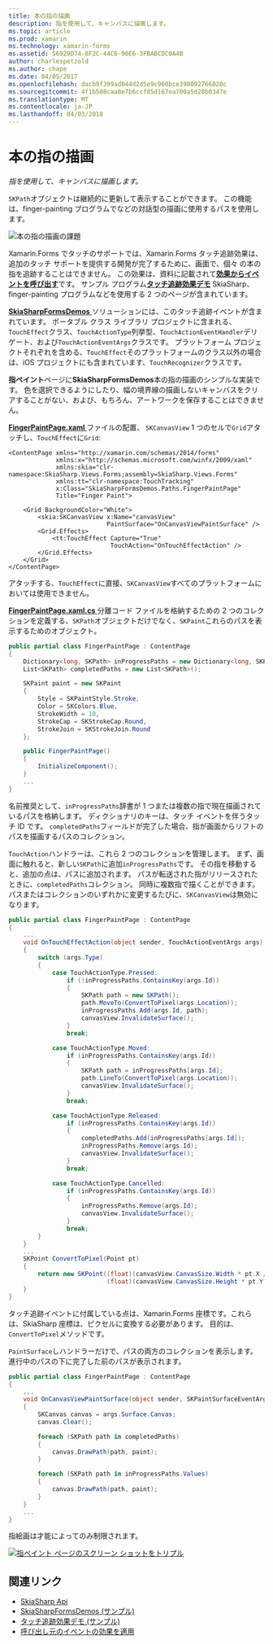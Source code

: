 ```yaml
---
title: 本の指の描画
description: 指を使用して、キャンバスに描画します。
ms.topic: article
ms.prod: xamarin
ms.technology: xamarin-forms
ms.assetid: 56929D74-8F2C-44C6-90E6-3FBABCDC0A4B
author: charlespetzold
ms.author: chape
ms.date: 04/05/2017
ms.openlocfilehash: dacb9f399ad044d2d5e9c960bce398092766020c
ms.sourcegitcommit: 4f1b508caa8e7b6ccf85d167ea700a5d28b0347e
ms.translationtype: MT
ms.contentlocale: ja-JP
ms.lasthandoff: 04/03/2018
---
```

# <a name="finger-painting"></a>本の指の描画

_指を使用して、キャンバスに描画します。_

`SKPath`オブジェクトは継続的に更新して表示することができます。 この機能は、finger-painting プログラムでなどの対話型の描画に使用するパスを使用します。

![](finger-paint-images/fingerpaintsample.png "本の指の描画の課題")

Xamarin.Forms でタッチのサポートでは、Xamarin.Forms タッチ追跡効果は、追加のタッチ サポートを提供する開発が完了するために、画面で、個々 の本の指を追跡することはできません。 この効果は、資料に記載されて[**効果からイベントを呼び出す**](~/xamarin-forms/app-fundamentals/effects/touch-tracking.md)です。 サンプル プログラム[**タッチ追跡効果デモ**](https://developer.xamarin.com/samples/xamarin-forms/Effects/TouchTrackingEffectDemos/) SkiaSharp、finger-painting プログラムなどを使用する 2 つのページが含まれています。

[ **SkiaSharpFormsDemos** ](https://developer.xamarin.com/samples/xamarin-forms/SkiaSharpForms/Demos/)ソリューションには、このタッチ追跡イベントが含まれています。 ポータブル クラス ライブラリ プロジェクトに含まれる、`TouchEffect`クラス、`TouchActionType`列挙型、`TouchActionEventHandler`デリゲート、および`TouchActionEventArgs`クラスです。 プラットフォーム プロジェクトそれぞれを含める、`TouchEffect`そのプラットフォームのクラス以外の場合は、iOS プロジェクトにも含まれています、`TouchRecognizer`クラスです。

**指ペイント**ページに**SkiaSharpFormsDemos**本の指の描画のシンプルな実装です。 色を選択できるようにしたり、幅の境界線の描画しないキャンバスをクリアすることがない、および、もちろん、アートワークを保存することはできません。

[ **FingerPaintPage.xaml** ](https://github.com/xamarin/xamarin-forms-samples/blob/master/SkiaSharpForms/SkiaSharpFormsDemos/SkiaSharpFormsDemos/SkiaSharpFormsDemos/LinesAndPaths/FingerPaintPage.xaml)ファイルの配置、 `SKCanvasView` 1 つのセルで`Grid`アタッチし、`TouchEffect`に`Grid`:

```xaml
<ContentPage xmlns="http://xamarin.com/schemas/2014/forms"
             xmlns:x="http://schemas.microsoft.com/winfx/2009/xaml"
             xmlns:skia="clr-namespace:SkiaSharp.Views.Forms;assembly=SkiaSharp.Views.Forms"
             xmlns:tt="clr-namespace:TouchTracking"
             x:Class="SkiaSharpFormsDemos.Paths.FingerPaintPage"
             Title="Finger Paint">

    <Grid BackgroundColor="White">
        <skia:SKCanvasView x:Name="canvasView"
                           PaintSurface="OnCanvasViewPaintSurface" />
        <Grid.Effects>
            <tt:TouchEffect Capture="True"
                            TouchAction="OnTouchEffectAction" />
        </Grid.Effects>
    </Grid>
</ContentPage>
```

アタッチする、`TouchEffect`に直接、`SKCanvasView`すべてのプラットフォームにおいては使用できません。

[ **FingerPaintPage.xaml.cs** ](https://github.com/xamarin/xamarin-forms-samples/blob/master/SkiaSharpForms/SkiaSharpFormsDemos/SkiaSharpFormsDemos/SkiaSharpFormsDemos/LinesAndPaths/FingerPaintPage.xaml.cs)分離コード ファイルを格納するための 2 つのコレクションを定義する、`SKPath`オブジェクトだけでなく、`SKPaint`これらのパスを表示するためのオブジェクト。

```csharp
public partial class FingerPaintPage : ContentPage
{
    Dictionary<long, SKPath> inProgressPaths = new Dictionary<long, SKPath>();
    List<SKPath> completedPaths = new List<SKPath>();

    SKPaint paint = new SKPaint
    {
        Style = SKPaintStyle.Stroke,
        Color = SKColors.Blue,
        StrokeWidth = 10,
        StrokeCap = SKStrokeCap.Round,
        StrokeJoin = SKStrokeJoin.Round
    };

    public FingerPaintPage()
    {
        InitializeComponent();
    }
    ...
}
```

名前推奨として、`inProgressPaths`辞書が 1 つまたは複数の指で現在描画されているパスを格納します。 ディクショナリのキーは、タッチ イベントを伴うタッチ ID です。 `completedPaths`フィールドが完了した場合、指が画面からリフトのパスを描画するパスのコレクション。

`TouchAction`ハンドラーは、これら 2 つのコレクションを管理します。 まず、画面に触れると、新しい`SKPath`に追加`inProgressPaths`です。 その指を移動すると、追加の点は、パスに追加されます。 パスが転送された指がリリースされたときに、`completedPaths`コレクション。 同時に複数指で描くことができます。 パスまたはコレクションのいずれかに変更するたびに、`SKCanvasView`は無効になります。

```csharp
public partial class FingerPaintPage : ContentPage
{
    ...
    void OnTouchEffectAction(object sender, TouchActionEventArgs args)
    {
        switch (args.Type)
        {
            case TouchActionType.Pressed:
                if (!inProgressPaths.ContainsKey(args.Id))
                {
                    SKPath path = new SKPath();
                    path.MoveTo(ConvertToPixel(args.Location));
                    inProgressPaths.Add(args.Id, path);
                    canvasView.InvalidateSurface();
                }
                break;

            case TouchActionType.Moved:
                if (inProgressPaths.ContainsKey(args.Id))
                {
                    SKPath path = inProgressPaths[args.Id];
                    path.LineTo(ConvertToPixel(args.Location));
                    canvasView.InvalidateSurface();
                }
                break;

            case TouchActionType.Released:
                if (inProgressPaths.ContainsKey(args.Id))
                {
                    completedPaths.Add(inProgressPaths[args.Id]);
                    inProgressPaths.Remove(args.Id);
                    canvasView.InvalidateSurface();
                }
                break;

            case TouchActionType.Cancelled:
                if (inProgressPaths.ContainsKey(args.Id))
                {
                    inProgressPaths.Remove(args.Id);
                    canvasView.InvalidateSurface();
                }
                break;
        }
    }
    ...
    SKPoint ConvertToPixel(Point pt)
    {
        return new SKPoint((float)(canvasView.CanvasSize.Width * pt.X / canvasView.Width),
                           (float)(canvasView.CanvasSize.Height * pt.Y / canvasView.Height));
    }
}
```

タッチ追跡イベントに付属している点は、Xamarin.Forms 座標です。これらは、SkiaSharp 座標は、ピクセルに変換する必要があります。 目的は、`ConvertToPixel`メソッドです。

`PaintSurface`しハンドラーだけで、パスの両方のコレクションを表示します。 進行中のパスの下に完了した前のパスが表示されます。

```csharp
public partial class FingerPaintPage : ContentPage
{
    ,,,
    void OnCanvasViewPaintSurface(object sender, SKPaintSurfaceEventArgs args)
    {
        SKCanvas canvas = args.Surface.Canvas;
        canvas.Clear();

        foreach (SKPath path in completedPaths)
        {
            canvas.DrawPath(path, paint);
        }

        foreach (SKPath path in inProgressPaths.Values)
        {
            canvas.DrawPath(path, paint);
        }
    }
    ...
}
```

指絵画は才能によってのみ制限されます。

[![](finger-paint-images/fingerpaint-small.png "指ペイント ページのスクリーン ショットをトリプル")](finger-paint-images/fingerpaint-large.png#lightbox "指ペイント ページのトリプル スクリーン ショット")


## <a name="related-links"></a>関連リンク

- [SkiaSharp Api](https://developer.xamarin.com/api/root/SkiaSharp/)
- [SkiaSharpFormsDemos (サンプル)](https://developer.xamarin.com/samples/xamarin-forms/SkiaSharpForms/Demos/)
- [タッチ追跡効果デモ (サンプル)](https://developer.xamarin.com/samples/xamarin-forms/Effects/TouchTrackingEffectDemos/)
- [呼び出し元のイベントの効果を適用](~/xamarin-forms/app-fundamentals/effects/touch-tracking.md)
